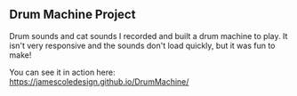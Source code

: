 ## Drum Machine Project

Drum sounds and cat sounds I recorded and built a drum machine to play. It isn't very responsive and the sounds don't load quickly, but it was fun to make! 

You can see it in action here: https://jamescoledesign.github.io/DrumMachine/